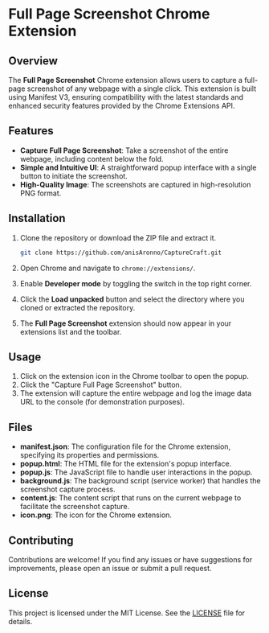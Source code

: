 # Full Page Screenshot Chrome Extension

## Overview

The **Full Page Screenshot** Chrome extension allows users to capture a full-page screenshot of any webpage with a single click. This extension is built using Manifest V3, ensuring compatibility with the latest standards and enhanced security features provided by the Chrome Extensions API.

## Features

- **Capture Full Page Screenshot**: Take a screenshot of the entire webpage, including content below the fold.
- **Simple and Intuitive UI**: A straightforward popup interface with a single button to initiate the screenshot.
- **High-Quality Image**: The screenshots are captured in high-resolution PNG format.

## Installation

1. Clone the repository or download the ZIP file and extract it.
    ```bash
    git clone https://github.com/anisAronno/CaptureCraft.git
    ```

2. Open Chrome and navigate to `chrome://extensions/`.

3. Enable **Developer mode** by toggling the switch in the top right corner.

4. Click the **Load unpacked** button and select the directory where you cloned or extracted the repository.

5. The **Full Page Screenshot** extension should now appear in your extensions list and the toolbar.

## Usage

1. Click on the extension icon in the Chrome toolbar to open the popup.
2. Click the "Capture Full Page Screenshot" button.
3. The extension will capture the entire webpage and log the image data URL to the console (for demonstration purposes).

## Files

- **manifest.json**: The configuration file for the Chrome extension, specifying its properties and permissions.
- **popup.html**: The HTML file for the extension's popup interface.
- **popup.js**: The JavaScript file to handle user interactions in the popup.
- **background.js**: The background script (service worker) that handles the screenshot capture process.
- **content.js**: The content script that runs on the current webpage to facilitate the screenshot capture.
- **icon.png**: The icon for the Chrome extension.

## Contributing

Contributions are welcome! If you find any issues or have suggestions for improvements, please open an issue or submit a pull request.

## License

This project is licensed under the MIT License. See the [LICENSE](LICENSE) file for details.
